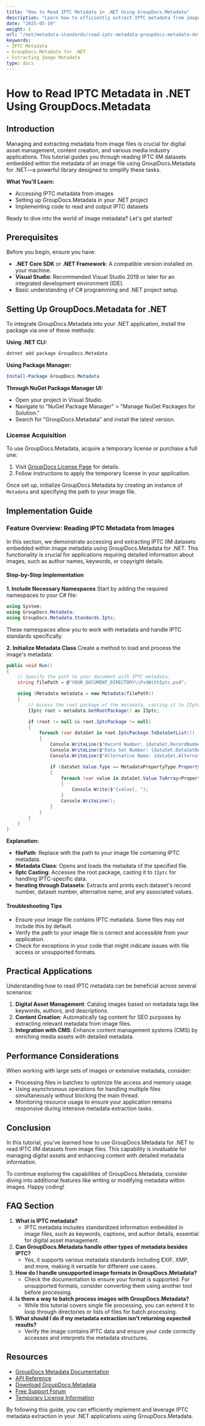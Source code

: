 ```yaml
---
title: "How to Read IPTC Metadata in .NET Using GroupDocs.Metadata"
description: "Learn how to efficiently extract IPTC metadata from images using GroupDocs.Metadata for .NET. Enhance your digital asset management and content creation workflows."
date: "2025-05-19"
weight: 1
url: "/net/metadata-standards/read-iptc-metadata-groupdocs-metadata-dotnet/"
keywords:
- IPTC Metadata
- GroupDocs.Metadata for .NET
- Extracting Image Metadata
type: docs
---
```

# How to Read IPTC Metadata in .NET Using GroupDocs.Metadata

## Introduction
Managing and extracting metadata from image files is crucial for digital asset management, content creation, and various media industry applications. This tutorial guides you through reading IPTC IIM datasets embedded within the metadata of an image file using GroupDocs.Metadata for .NET—a powerful library designed to simplify these tasks.

**What You'll Learn:**
- Accessing IPTC metadata from images
- Setting up GroupDocs.Metadata in your .NET project
- Implementing code to read and output IPTC datasets

Ready to dive into the world of image metadata? Let's get started!

## Prerequisites
Before you begin, ensure you have:

- **.NET Core SDK** or **.NET Framework**: A compatible version installed on your machine.
- **Visual Studio**: Recommended Visual Studio 2019 or later for an integrated development environment (IDE).
- Basic understanding of C# programming and .NET project setup.

## Setting Up GroupDocs.Metadata for .NET
To integrate GroupDocs.Metadata into your .NET application, install the package via one of these methods:

**Using .NET CLI:**
```bash
dotnet add package GroupDocs.Metadata
```

**Using Package Manager:**
```powershell
Install-Package GroupDocs.Metadata
```

**Through NuGet Package Manager UI:**
- Open your project in Visual Studio.
- Navigate to "NuGet Package Manager" > "Manage NuGet Packages for Solution."
- Search for "GroupDocs.Metadata" and install the latest version.

### License Acquisition
To use GroupDocs.Metadata, acquire a temporary license or purchase a full one:
1. Visit [GroupDocs License Page](https://purchase.groupdocs.com/temporary-license) for details.
2. Follow instructions to apply the temporary license in your application.

Once set up, initialize GroupDocs.Metadata by creating an instance of `Metadata` and specifying the path to your image file.

## Implementation Guide
### Feature Overview: Reading IPTC Metadata from Images
In this section, we demonstrate accessing and extracting IPTC IIM datasets embedded within image metadata using GroupDocs.Metadata for .NET. This functionality is crucial for applications requiring detailed information about images, such as author names, keywords, or copyright details.

#### Step-by-Step Implementation
**1. Include Necessary Namespaces**
Start by adding the required namespaces to your C# file:
```csharp
using System;
using GroupDocs.Metadata;
using GroupDocs.Metadata.Standards.Iptc;
```
These namespaces allow you to work with metadata and handle IPTC standards specifically.

**2. Initialize Metadata Class**
Create a method to load and process the image's metadata:
```csharp
public void Run()
{
    // Specify the path to your document with IPTC metadata.
    string filePath = @"YOUR_DOCUMENT_DIRECTORY\\PsdWithIptc.psd";

    using (Metadata metadata = new Metadata(filePath))
    {
        // Access the root package of the metadata, casting it to IIptc if possible.
        IIptc root = metadata.GetRootPackage() as IIptc;

        if (root != null && root.IptcPackage != null)
        {
            foreach (var dataSet in root.IptcPackage.ToDataSetList())
            {
                Console.WriteLine($"Record Number: {dataSet.RecordNumber}");
                Console.WriteLine($"Data Set Number: {dataSet.DataSetNumber}");
                Console.WriteLine($"Alternative Name: {dataSet.AlternativeName}");

                if (dataSet.Value.Type == MetadataPropertyType.PropertyValueArray)
                {
                    foreach (var value in dataSet.Value.ToArray<PropertyValue>())
                    {
                        Console.Write($"{value}, ");
                    }
                    Console.WriteLine();
                }
            }
        }
    }
}
```
**Explanation:**
- **filePath**: Replace with the path to your image file containing IPTC metadata.
- **Metadata Class**: Opens and loads the metadata of the specified file.
- **IIptc Casting**: Accesses the root package, casting it to `IIptc` for handling IPTC-specific data.
- **Iterating through Datasets**: Extracts and prints each dataset's record number, dataset number, alternative name, and any associated values.

#### Troubleshooting Tips
- Ensure your image file contains IPTC metadata. Some files may not include this by default.
- Verify the path to your image file is correct and accessible from your application.
- Check for exceptions in your code that might indicate issues with file access or unsupported formats.

## Practical Applications
Understanding how to read IPTC metadata can be beneficial across several scenarios:
1. **Digital Asset Management**: Catalog images based on metadata tags like keywords, authors, and descriptions.
2. **Content Creation**: Automatically tag content for SEO purposes by extracting relevant metadata from image files.
3. **Integration with CMS**: Enhance content management systems (CMS) by enriching media assets with detailed metadata.

## Performance Considerations
When working with large sets of images or extensive metadata, consider:
- Processing files in batches to optimize file access and memory usage.
- Using asynchronous operations for handling multiple files simultaneously without blocking the main thread.
- Monitoring resource usage to ensure your application remains responsive during intensive metadata extraction tasks.

## Conclusion
In this tutorial, you've learned how to use GroupDocs.Metadata for .NET to read IPTC IIM datasets from image files. This capability is invaluable for managing digital assets and enhancing content with detailed metadata information.

To continue exploring the capabilities of GroupDocs.Metadata, consider diving into additional features like writing or modifying metadata within images. Happy coding!

## FAQ Section
1. **What is IPTC metadata?**
   - IPTC metadata includes standardized information embedded in image files, such as keywords, captions, and author details, essential for digital asset management.
2. **Can GroupDocs.Metadata handle other types of metadata besides IPTC?**
   - Yes, it supports various metadata standards including EXIF, XMP, and more, making it versatile for different use cases.
3. **How do I handle unsupported image formats in GroupDocs.Metadata?**
   - Check the documentation to ensure your format is supported. For unsupported formats, consider converting them using another tool before processing.
4. **Is there a way to batch process images with GroupDocs.Metadata?**
   - While this tutorial covers single file processing, you can extend it to loop through directories or lists of files for batch processing.
5. **What should I do if my metadata extraction isn't returning expected results?**
   - Verify the image contains IPTC data and ensure your code correctly accesses and interprets the metadata structures.

## Resources
- [GroupDocs Metadata Documentation](https://docs.groupdocs.com/metadata/net/)
- [API Reference](https://reference.groupdocs.com/metadata/net/)
- [Download GroupDocs.Metadata](https://releases.groupdocs.com/metadata/net/)
- [Free Support Forum](https://forum.groupdocs.com/c/metadata/)
- [Temporary License Information](https://purchase.groupdocs.com/temporary-license/)

By following this guide, you can efficiently implement and leverage IPTC metadata extraction in your .NET applications using GroupDocs.Metadata.
